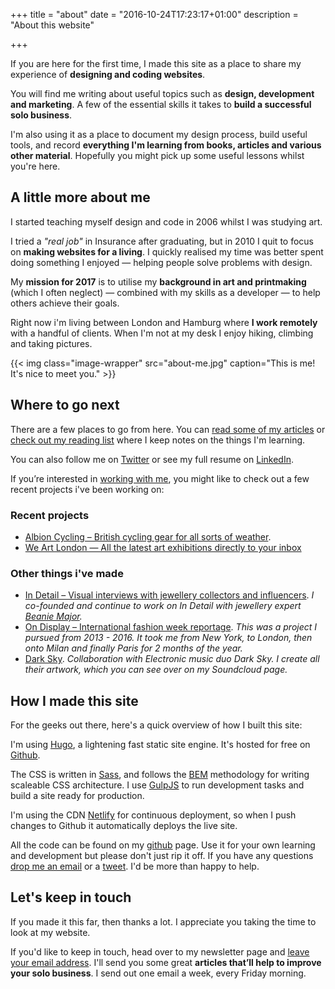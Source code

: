 +++
title = "about"
date = "2016-10-24T17:23:17+01:00"
description = "About this website"

+++

If you are here for the first time, I made this site as a place to share my experience of **designing and coding websites**.

You will find me writing about useful topics such as **design, development and marketing**. A few of the essential skills it takes to **build a successful solo business**.

I'm also using it as a place to document my design process, build useful tools, and record **everything I'm learning from books, articles and various other material**. Hopefully you might pick up some useful lessons whilst you're here.

## A little more about me

I started teaching myself design and code in 2006 whilst I was studying art.

I tried a *"real job"* in Insurance after graduating, but in 2010 I quit to focus on **making websites for a living**. I quickly realised my time was better spent doing something I enjoyed — helping people solve problems with design.

My **mission for 2017** is to utilise my **background in art and printmaking** (which I often neglect) — combined with my skills as a developer — to help others achieve their goals.

Right now i'm living between London and Hamburg where **I work remotely** with a handful of clients. When I'm not at my desk I enjoy hiking, climbing and taking pictures.

{{< img class="image-wrapper" src="about-me.jpg" caption="This is me! It's nice to meet you." >}}

## Where to go next

There are a few places to go from here. You can [read some of my articles](https://www.harrycresswell.com/articles/) or [check out my reading list](https://www.harrycresswell.com/reading/) where I keep notes on the things I'm learning.

You can also follow me on [Twitter](https://twitter.com/harrycresswell) or see my full resume on [LinkedIn](https://uk.linkedin.com/in/harrycresswell
).

If you’re interested in [working with me](https://www.harrycresswell.com/design-consulting/), you might like to check out a few recent projects i've been working on:

### Recent projects

- [Albion Cycling – British cycling gear for all sorts of weather](http://www.albioncycling.com/).
- [We Art London — All the latest art exhibitions directly to your inbox ](http://www.weartlondon.com/)


### Other things i've made

- [In Detail – Visual interviews with jewellery collectors and influencers](https://indtl.com/). *I co-founded and continue to work on In Detail with jewellery expert [Beanie Major](http://blake-ldn.com/journal/2016/11/8/blake-woman-beanie-major).*
- [On Display – International fashion week reportage](http://ondsply.co/).
_This was a project I pursued from 2013 - 2016. It took me from New York, to London, then onto Milan and finally Paris for 2 months of the year._
- [Dark Sky](https://soundcloud.com/harrycresswell). _Collaboration with Electronic music duo Dark Sky. I create all their artwork, which you can see over on my Soundcloud page._


## How I made this site

For the geeks out there, here's a quick overview of how I built this site:

I'm using [Hugo](https://gohugo.io/), a lightening fast static site engine. It's hosted for free on [Github](https://github.com/harrycresswell/hc).

The CSS is written in [Sass](http://sass-lang.com/), and follows the [BEM](https://css-tricks.com/bem-101/) methodology for writing scaleable CSS architecture. I use [GulpJS](http://gulpjs.com/) to run development tasks and build a site ready for production.

I'm using the CDN [Netlify](https://www.netlify.com/) for continuous deployment, so when I push changes to Github it automatically deploys the live site.

All the code can be found on my [github](https://github.com/harrycresswell/hc) page. Use it for your own learning and development but please don't just rip it off. If you have any questions [drop me an email](mailto:studio@harrycresswell.com) or a [tweet](https://twitter.com/harrycresswell/). I'd be more than happy to help.

## Let's keep in touch

If you made it this far, then thanks a lot. I appreciate you taking the time to look at my website.

If you'd like to keep in touch, head over to my newsletter page and <a href ="https://www.harrycresswell.com/newsletter/">leave your email address</a>. I'll send you some great **articles that’ll help to improve your solo business**. I send out one email a week, every Friday morning.
